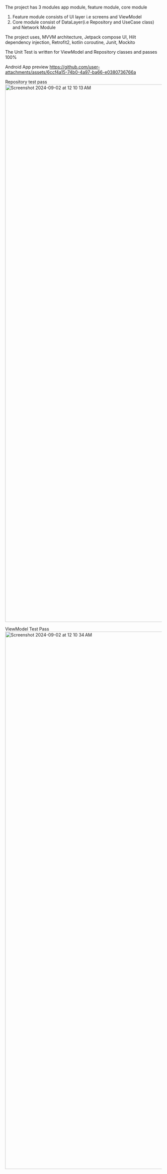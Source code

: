 The project has 3 modules app module, feature module, core module

1. Feature module consists of UI layer i.e screens and ViewModel
2. Core module consist of DataLayer(i.e Repository and UseCase class) and Network Module 

The project uses, MVVM architecture, Jetpack compose UI, Hilt dependency injection, Retrofit2, kotlin coroutine, Junit, Mockito

The Unit Test is written for ViewModel and Repository classes and passes 100%

Android App preview
https://github.com/user-attachments/assets/6ccf4a15-74b0-4a97-ba66-e0380736766a

Repository test pass
<img width="1728" alt="Screenshot 2024-09-02 at 12 10 13 AM" src="https://github.com/user-attachments/assets/bab8cc40-aa0b-422b-a0ce-f1960ce98ba0">

ViewModel Test Pass
<img width="1728" alt="Screenshot 2024-09-02 at 12 10 34 AM" src="https://github.com/user-attachments/assets/83c557de-83d1-46e6-99ee-e26ee6f58f2a">
